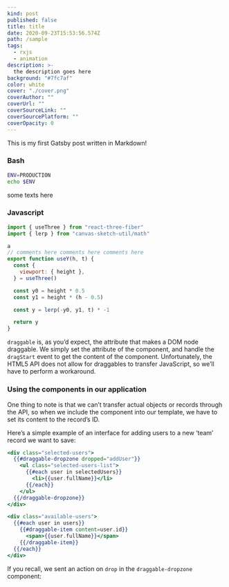 ```yaml
---
kind: post
published: false
title: title
date: 2020-09-23T15:53:56.574Z
path: /sample
tags:
  - rxjs
  - animation
description: >-
  the description goes here
background: "#7fc7af"
color: white
cover: "./cover.png"
coverAuthor: ""
coverUrl: ""
coverSourceLink: ""
coverSourcePlatform: ""
coverOpacity: 0
---
```


This is my first Gatsby post written in Markdown!

<!-- ![image](./cover-1.jpg) -->

### Bash

```bash
ENV=PRODUCTION
echo $ENV
```

some texts here

### Javascript

```javascript
import { useThree } from "react-three-fiber"
import { lerp } from "canvas-sketch-util/math"

a
// comments here comments here comments here
export function useY(h, t) {
  const {
    viewport: { height },
  } = useThree()

  const y0 = height * 0.5
  const y1 = height * (h - 0.5)

  const y = lerp(-y0, y1, t) * -1

  return y
}
```

`draggable` is, as you’d expect, the attribute that makes a DOM node draggable. We simply set the attribute of the component, and handle the `dragStart` event to get the content of the component. Unfortunately, the HTML5 API does not allow for draggables to transfer JavaScript, so we’ll have to perform a workaround.

### Using the components in our application

One thing to note is that we can’t transfer actual objects or records through the API, so when we include the component into our template, we have to set its content to the record’s ID.

Here’s a simple example of an interface for adding users to a new ‘team’ record we want to save:

```handlebars
<div class="selected-users">
  {{#draggable-dropzone dropped="addUser"}}
    <ul class="selected-users-list">
      {{#each user in selectedUsers}}
        <li>{{user.fullName}}</li>
      {{/each}}
    </ul>
  {{/draggable-dropzone}}
</div>

<div class="available-users">
  {{#each user in users}}
    {{#draggable-item content=user.id}}
      <span>{{user.fullName}}</span>
    {{/draggable-item}}
  {{/each}}
</div>
```

If you recall, we sent an action on `drop` in the `draggable-dropzone` component:
